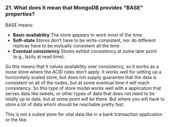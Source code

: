 ### 21. What does it mean that MongoDB provides “BASE” properties?

BASE means:

- **Basic availability** The store appears to work most of the time.
- **Soft-state** Stores don’t have to be write-consistent, nor do different replicas have to be mutually consistent all the time.
- **Eventual consistency** Stores exhibit consistency at some later point (e.g., lazily at read time).

So this means that it values availability over consistency, so it works as a loose store where the ACID rules don't apply. It works well for setting up a horizontally scaled store, but does not supply guarantee that the data is consistent on all of the nodes, but at some eventual time it will reach consistency. So this type of store model works well with a application that serves data like tweets, or other types of data that does not need to be totally up to date, but at some point will be there. But where you will have to store a lot of data which should be reachable pretty fast.

This is not a suited store for vital data like in a bank transaction application or the like.